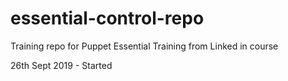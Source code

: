 # essential-control-repo
Training repo for Puppet Essential Training from Linked in course

26th Sept 2019 - Started
